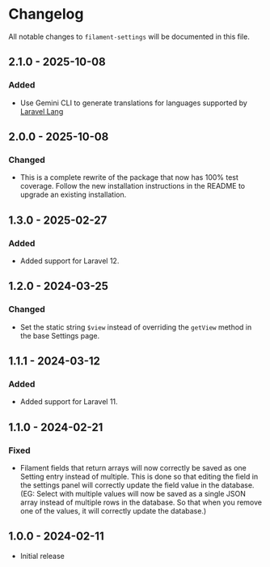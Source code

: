 # Changelog

All notable changes to `filament-settings` will be documented in this file.

## 2.1.0 - 2025-10-08

### Added

-   Use Gemini CLI to generate translations for languages supported by [Laravel Lang](https://github.com/Laravel-Lang)

## 2.0.0 - 2025-10-08

### Changed

-   This is a complete rewrite of the package that now has 100% test coverage. Follow the new installation instructions in the README to upgrade an existing installation.

## 1.3.0 - 2025-02-27

### Added

-   Added support for Laravel 12.

## 1.2.0 - 2024-03-25

### Changed

-   Set the static string `$view` instead of overriding the `getView` method in the base Settings page.

## 1.1.1 - 2024-03-12

### Added

-   Added support for Laravel 11.

## 1.1.0 - 2024-02-21

### Fixed

-   Filament fields that return arrays will now correctly be saved as one Setting entry instead of multiple. This is done so that editing the field in the settings panel will correctly update the field value in the database. (EG: Select with multiple values will now be saved as a single JSON array instead of multiple rows in the database. So that when you remove one of the values, it will correctly update the database.)

## 1.0.0 - 2024-02-11

-   Initial release
